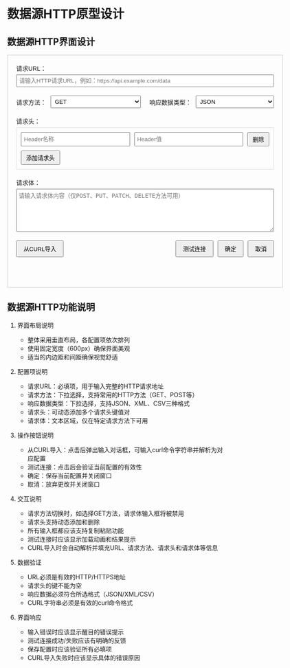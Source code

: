 # 数据源HTTP原型设计

## 数据源HTTP界面设计

<div style="width: 600px; height: 500px; border: 1px solid #ccc; padding: 20px; font-family: Arial;">
    <div style="margin-bottom: 20px;">
        <label style="display: block; margin-bottom: 5px;">请求URL：</label>
        <input type="text" style="width: 100%; padding: 5px;" placeholder="请输入HTTP请求URL，例如：https://api.example.com/data"/>
    </div>
    <div style="margin-bottom: 20px;">
        <div style="display: flex; gap: 20px;">
            <div style="flex: 1;">
                <div style="display: flex; align-items: center;">
                    <label style="margin-right: 10px;">请求方法：</label>
                    <select style="flex: 1; padding: 5px;">
                        <option value="GET">GET</option>
                        <option value="POST">POST</option>
                        <option value="PUT">PUT</option>
                        <option value="DELETE">DELETE</option>
                        <option value="HEAD">HEAD</option>
                        <option value="OPTIONS">OPTIONS</option>
                        <option value="PATCH">PATCH</option>
                    </select>
                </div>
            </div>
            <div style="flex: 1;">
                <div style="display: flex; align-items: center;">
                    <label style="margin-right: 10px;">响应数据类型：</label>
                    <select style="flex: 1; padding: 5px;">
                        <option value="json">JSON</option>
                        <option value="xml">XML</option>
                        <option value="csv">CSV</option>
                    </select>
                </div>
            </div>
        </div>
    </div>
    <div style="margin-bottom: 20px;">
        <label style="display: block; margin-bottom: 5px;">请求头：</label>
        <div style="border: 1px solid #ddd; padding: 10px; max-height: 150px; overflow-y: auto;">
            <div style="display: flex; gap: 10px; margin-bottom: 10px;">
                <input type="text" style="flex: 1; padding: 5px;" placeholder="Header名称"/>
                <input type="text" style="flex: 1; padding: 5px;" placeholder="Header值"/>
                <button style="padding: 5px 10px;">删除</button>
            </div>
            <button style="padding: 5px 10px;">添加请求头</button>
        </div>
    </div>
    <div style="margin-bottom: 20px;">
        <label style="display: block; margin-bottom: 5px;">请求体：</label>
        <textarea style="width: 100%; height: 100px; padding: 5px;" placeholder="请输入请求体内容（仅POST、PUT、PATCH、DELETE方法可用）"></textarea>
    </div>
    <div style="display: flex; justify-content: space-between; gap: 10px;">
        <button style="padding: 8px 15px;">从CURL导入</button>
        <div style="display: flex; gap: 10px;">
            <button style="padding: 8px 15px;">测试连接</button>
            <button style="padding: 8px 15px;">确定</button>
            <button style="padding: 8px 15px;">取消</button>
        </div>
    </div>
</div>

## 数据源HTTP功能说明

1. 界面布局说明
   - 整体采用垂直布局，各配置项依次排列
   - 使用固定宽度（600px）确保界面美观
   - 适当的内边距和间距确保视觉舒适

2. 配置项说明
   - 请求URL：必填项，用于输入完整的HTTP请求地址
   - 请求方法：下拉选择，支持常用的HTTP方法（GET、POST等）
   - 响应数据类型：下拉选择，支持JSON、XML、CSV三种格式
   - 请求头：可动态添加多个请求头键值对
   - 请求体：文本区域，仅在特定请求方法下可用

3. 操作按钮说明
   - 从CURL导入：点击后弹出输入对话框，可输入curl命令字符串并解析为对应配置
   - 测试连接：点击后会验证当前配置的有效性
   - 确定：保存当前配置并关闭窗口
   - 取消：放弃更改并关闭窗口

4. 交互说明
   - 请求方法切换时，如选择GET方法，请求体输入框将被禁用
   - 请求头支持动态添加和删除
   - 所有输入框都应该支持复制粘贴功能
   - 测试连接时应该显示加载动画和结果提示
   - CURL导入时会自动解析并填充URL、请求方法、请求头和请求体等信息

5. 数据验证
   - URL必须是有效的HTTP/HTTPS地址
   - 请求头的键不能为空
   - 响应数据必须符合所选格式（JSON/XML/CSV）
   - CURL字符串必须是有效的curl命令格式

6. 界面响应
   - 输入错误时应该显示醒目的错误提示
   - 测试连接成功/失败应该有明确的反馈
   - 保存配置时应该验证所有必填项
   - CURL导入失败时应该显示具体的错误原因
